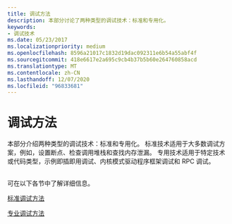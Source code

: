 ```yaml
---
title: 调试方法
description: 本部分讨论了两种类型的调试技术：标准和专用化。
keywords:
- 调试技术
ms.date: 05/23/2017
ms.localizationpriority: medium
ms.openlocfilehash: 8596a21017c1832d19dac092311e6b54a55abf4f
ms.sourcegitcommit: 418e6617e2a695c9cb4b37b5b60e264760858acd
ms.translationtype: MT
ms.contentlocale: zh-CN
ms.lasthandoff: 12/07/2020
ms.locfileid: "96833681"
---
```

# <a name="debugging-techniques"></a>调试方法


本部分介绍两种类型的调试技术：标准和专用化。 标准技术适用于大多数调试方案，例如，设置断点、检查调用堆栈和查找内存泄漏。 专用技术适用于特定技术或代码类型，示例即插即用调试、内核模式驱动程序框架调试和 RPC 调试。

## <span id="ddk_debugging_techniques_dbg"></span><span id="DDK_DEBUGGING_TECHNIQUES_DBG"></span>


可在以下各节中了解详细信息。

[标准调试方法](standard-debugging-techniques.md)

[专业调试方法](specialized-debugging-techniques.md)

 

 





